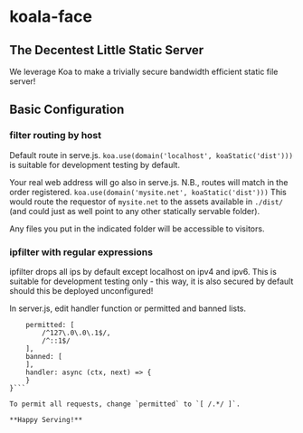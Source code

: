 # koala-face

## The Decentest Little Static Server

We leverage Koa to make a trivially secure bandwidth efficient static file server!

## Basic Configuration

### filter routing by host

Default route in serve.js.
`koa.use(domain('localhost', koaStatic('dist')))`
is suitable for development testing by default.

Your real web address will go also in serve.js. N.B., routes will match in the order registered.
`koa.use(domain('mysite.net', koaStatic('dist')))`
This would route the requestor of `mysite.net` to the assets available in `./dist/` (and could just as well point to any other statically servable folder).

Any files you put in the indicated folder will be accessible to visitors.

### ipfilter with regular expressions

ipfilter drops all ips by default except localhost on ipv4 and ipv6. This is suitable for development testing only - this way, it is also secured by default should this be deployed unconfigured!

In server.js, edit handler function or permitted and banned lists.

```const optsIp = {
	permitted: [
		/^127\.0\.0\.1$/,
		/^::1$/
	],
	banned: [
	],
	handler: async (ctx, next) => {
	}
}```

To permit all requests, change `permitted` to `[ /.*/ ]`.

**Happy Serving!**
